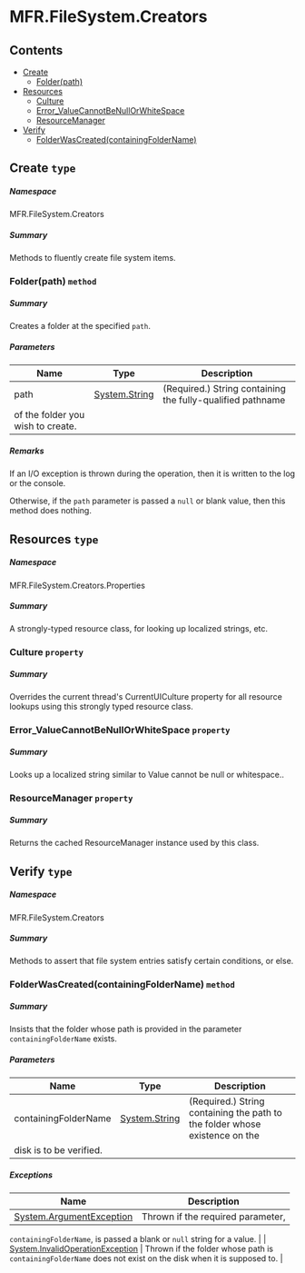 <a name='assembly'></a>
# MFR.FileSystem.Creators

## Contents

- [Create](#T-MFR-FileSystem-Creators-Create 'MFR.FileSystem.Creators.Create')
  - [Folder(path)](#M-MFR-FileSystem-Creators-Create-Folder-System-String- 'MFR.FileSystem.Creators.Create.Folder(System.String)')
- [Resources](#T-MFR-FileSystem-Creators-Properties-Resources 'MFR.FileSystem.Creators.Properties.Resources')
  - [Culture](#P-MFR-FileSystem-Creators-Properties-Resources-Culture 'MFR.FileSystem.Creators.Properties.Resources.Culture')
  - [Error_ValueCannotBeNullOrWhiteSpace](#P-MFR-FileSystem-Creators-Properties-Resources-Error_ValueCannotBeNullOrWhiteSpace 'MFR.FileSystem.Creators.Properties.Resources.Error_ValueCannotBeNullOrWhiteSpace')
  - [ResourceManager](#P-MFR-FileSystem-Creators-Properties-Resources-ResourceManager 'MFR.FileSystem.Creators.Properties.Resources.ResourceManager')
- [Verify](#T-MFR-FileSystem-Creators-Verify 'MFR.FileSystem.Creators.Verify')
  - [FolderWasCreated(containingFolderName)](#M-MFR-FileSystem-Creators-Verify-FolderWasCreated-System-String- 'MFR.FileSystem.Creators.Verify.FolderWasCreated(System.String)')

<a name='T-MFR-FileSystem-Creators-Create'></a>
## Create `type`

##### Namespace

MFR.FileSystem.Creators

##### Summary

Methods to fluently create file system items.

<a name='M-MFR-FileSystem-Creators-Create-Folder-System-String-'></a>
### Folder(path) `method`

##### Summary

Creates a folder at the specified `path`.

##### Parameters

| Name | Type | Description |
| ---- | ---- | ----------- |
| path | [System.String](http://msdn.microsoft.com/query/dev14.query?appId=Dev14IDEF1&l=EN-US&k=k:System.String 'System.String') | (Required.) String containing the fully-qualified pathname
of the folder you wish to create. |

##### Remarks

If an I/O exception is thrown during the operation, then it is written to the
log or the console.



Otherwise, if the `path` parameter is passed a
`null` or blank value, then this method does nothing.

<a name='T-MFR-FileSystem-Creators-Properties-Resources'></a>
## Resources `type`

##### Namespace

MFR.FileSystem.Creators.Properties

##### Summary

A strongly-typed resource class, for looking up localized strings, etc.

<a name='P-MFR-FileSystem-Creators-Properties-Resources-Culture'></a>
### Culture `property`

##### Summary

Overrides the current thread's CurrentUICulture property for all
  resource lookups using this strongly typed resource class.

<a name='P-MFR-FileSystem-Creators-Properties-Resources-Error_ValueCannotBeNullOrWhiteSpace'></a>
### Error_ValueCannotBeNullOrWhiteSpace `property`

##### Summary

Looks up a localized string similar to Value cannot be null or whitespace..

<a name='P-MFR-FileSystem-Creators-Properties-Resources-ResourceManager'></a>
### ResourceManager `property`

##### Summary

Returns the cached ResourceManager instance used by this class.

<a name='T-MFR-FileSystem-Creators-Verify'></a>
## Verify `type`

##### Namespace

MFR.FileSystem.Creators

##### Summary

Methods to assert that file system entries satisfy certain conditions, or else.

<a name='M-MFR-FileSystem-Creators-Verify-FolderWasCreated-System-String-'></a>
### FolderWasCreated(containingFolderName) `method`

##### Summary

Insists that the folder whose path is provided in the parameter
`containingFolderName` exists.

##### Parameters

| Name | Type | Description |
| ---- | ---- | ----------- |
| containingFolderName | [System.String](http://msdn.microsoft.com/query/dev14.query?appId=Dev14IDEF1&l=EN-US&k=k:System.String 'System.String') | (Required.) String containing the path to the folder whose existence on the
disk is to be verified. |

##### Exceptions

| Name | Description |
| ---- | ----------- |
| [System.ArgumentException](http://msdn.microsoft.com/query/dev14.query?appId=Dev14IDEF1&l=EN-US&k=k:System.ArgumentException 'System.ArgumentException') | Thrown if the required parameter,
`containingFolderName`, is passed a blank or
`null` string for a value. |
| [System.InvalidOperationException](http://msdn.microsoft.com/query/dev14.query?appId=Dev14IDEF1&l=EN-US&k=k:System.InvalidOperationException 'System.InvalidOperationException') | Thrown if the folder whose path is `containingFolderName`
does not exist on the disk when it is supposed to. |
